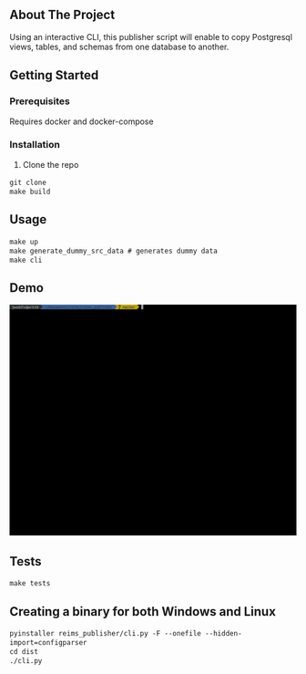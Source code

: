 ## About The Project

Using an interactive CLI, this publisher script will enable to
copy Postgresql views, tables, and schemas from one database to
another.

## Getting Started

### Prerequisites

Requires docker and docker-compose

### Installation

1. Clone the repo
```shell
git clone
make build
```

## Usage

```shell
make up
make generate_dummy_src_data # generates dummy data
make cli
```

## Demo

<img src="./intro.gif">


## Tests

```shell
make tests
```


## Creating a binary for both Windows and Linux

```shell
pyinstaller reims_publisher/cli.py -F --onefile --hidden-import=configparser
cd dist
./cli.py
```
